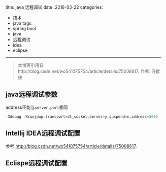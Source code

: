 title: java 远程调试
date: 2018-03-22
categories:
- 技术
- java
tags:
- spring boot
- java
- 远程调试
- idea
- eclipse
---

> 本博客引用自http://blog.csdn.net/wo541075754/article/details/75008617.
> 作者: 丑胖侠

## java远程调试参数
address不能与`server.port`相同

```java
-Xdebug -Xrunjdwp:transport=dt_socket,server=y,suspend=n,address=5005
```

## Intellij IDEA远程调试配置
参考 http://blog.csdn.net/wo541075754/article/details/75008617.

## Eclispe远程调试配置

